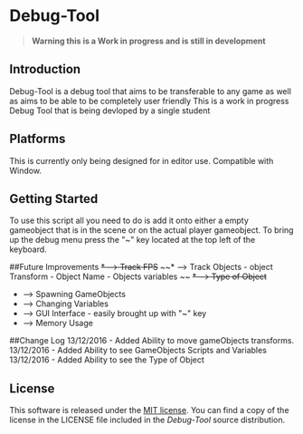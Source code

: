 # Debug-Tool


> **Warning this is a Work in progress and is still in development**


## Introduction
Debug-Tool is a debug tool that aims to be transferable to any game as well as aims to be able to be completely user friendly
This is a work in progress Debug Tool that is being devloped by a single student 

## Platforms
This is currently only being designed for in editor use. Compatible with Window.

## Getting Started
To use this script all you need to do is add it onto either a empty gameobject that is in the scene or on the actual player gameobject.
To bring up the debug menu press the "~" key located at the top left of the keyboard.

##Future Improvements
~~* --> Track FPS~~
~~* --> Track Objects - object Transform - Object Name - Objects variables ~~
~~* --> Type of Object~~
* --> Spawning GameObjects 
* --> Changing Variables 
* --> GUI Interface - easily brought up with "~" key
* --> Memory Usage 

##Change Log
13/12/2016 - Added Ability to move gameObjects transforms.
13/12/2016 - Added Ability to see GameObjects Scripts and Variables
13/12/2016 - Added Ability to see the Type of Object

## License
This software is released under the [MIT license](http://opensource.org/licenses/MIT). You can find a copy of the license in the LICENSE file included in the *Debug-Tool* source distribution.
